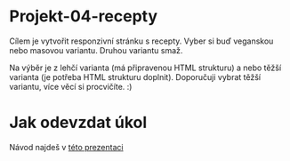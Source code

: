# Projekt-04-recepty

Cílem je vytvořit responzivní stránku s recepty. Vyber si buď veganskou nebo masovou variantu. Druhou variantu smaž.

Na výběr je z lehčí varianta (má připravenou HTML strukturu) a nebo těžší varianta (je potřeba HTML strukturu doplnit). Doporučuji vybrat těžší variantu, více věcí si procvičíte. :) 

# Jak odevzdat úkol

Návod najdeš v [této prezentaci](https://drive.google.com/file/d/1SBzqedIkWFw1qm54V1AtGonmdnQYoCvr/view?usp=sharing)
